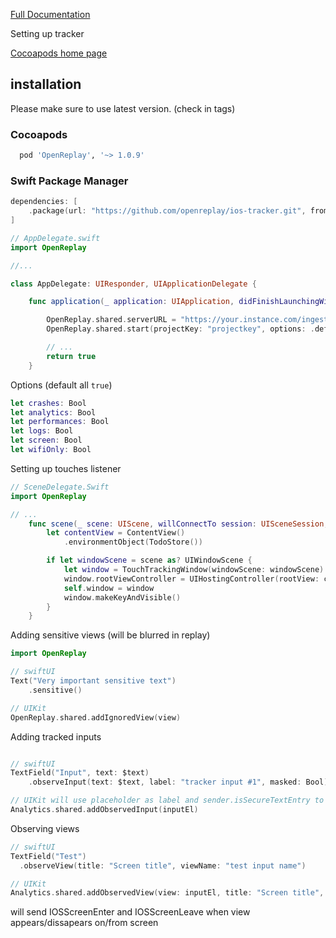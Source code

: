 [Full Documentation](https://docs.openreplay.com/en/ios-sdk/)

Setting up tracker

[Cocoapods home page](https://cocoapods.org/pods/OpenReplay)

## installation

Please make sure to use latest version. (check in tags)

### Cocoapods

```ruby
  pod 'OpenReplay', '~> 1.0.9'
```

### Swift Package Manager

```swift
dependencies: [
    .package(url: "https://github.com/openreplay/ios-tracker.git", from: "1.0.9"),
]
```

```swift
// AppDelegate.swift
import OpenReplay

//...

class AppDelegate: UIResponder, UIApplicationDelegate {

    func application(_ application: UIApplication, didFinishLaunchingWithOptions launchOptions: [UIApplication.LaunchOptionsKey: Any]?) -> Bool {

        OpenReplay.shared.serverURL = "https://your.instance.com/ingest"
        OpenReplay.shared.start(projectKey: "projectkey", options: .defaults)

        // ...
        return true
    }
```

Options (default all `true`)

```swift
let crashes: Bool
let analytics: Bool
let performances: Bool
let logs: Bool
let screen: Bool
let wifiOnly: Bool
```

Setting up touches listener

```swift
// SceneDelegate.Swift
import OpenReplay

// ...
    func scene(_ scene: UIScene, willConnectTo session: UISceneSession, options connectionOptions: UIScene.ConnectionOptions) {
        let contentView = ContentView()
            .environmentObject(TodoStore())

        if let windowScene = scene as? UIWindowScene {
            let window = TouchTrackingWindow(windowScene: windowScene) // <<<< here
            window.rootViewController = UIHostingController(rootView: contentView)
            self.window = window
            window.makeKeyAndVisible()
        }
    }
```

Adding sensitive views (will be blurred in replay)

```swift
import OpenReplay

// swiftUI
Text("Very important sensitive text")
    .sensitive()

// UIKit
OpenReplay.shared.addIgnoredView(view)
```

Adding tracked inputs

```swift

// swiftUI
TextField("Input", text: $text)
    .observeInput(text: $text, label: "tracker input #1", masked: Bool)

// UIKit will use placeholder as label and sender.isSecureTextEntry to mask the input
Analytics.shared.addObservedInput(inputEl)
```

Observing views

```swift
// swiftUI
TextField("Test")
  .observeView(title: "Screen title", viewName: "test input name")

// UIKit
Analytics.shared.addObservedView(view: inputEl, title: "Screen title", viewName: "test input name")
```

will send IOSScreenEnter and IOSScreenLeave when view appears/dissapears on/from screen
